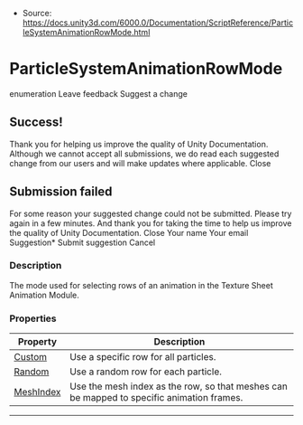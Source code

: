 * Source: https://docs.unity3d.com/6000.0/Documentation/ScriptReference/ParticleSystemAnimationRowMode.html

# ParticleSystemAnimationRowMode
enumeration
Leave feedback
Suggest a change
## Success!
Thank you for helping us improve the quality of Unity Documentation. Although we cannot accept all submissions, we do read each suggested change from our users and will make updates where applicable.
Close
## Submission failed
For some reason your suggested change could not be submitted. Please <a>try again</a> in a few minutes. And thank you for taking the time to help us improve the quality of Unity Documentation.
Close
Your name Your email Suggestion* Submit suggestion
Cancel
### Description
The mode used for selecting rows of an animation in the Texture Sheet Animation Module.
### Properties
Property | Description  
---|---  
[Custom](https://docs.unity3d.com/6000.0/Documentation/ScriptReference/ParticleSystemAnimationRowMode.Custom.html) | Use a specific row for all particles.  
[Random](https://docs.unity3d.com/6000.0/Documentation/ScriptReference/ParticleSystemAnimationRowMode.Random.html) | Use a random row for each particle.  
[MeshIndex](https://docs.unity3d.com/6000.0/Documentation/ScriptReference/ParticleSystemAnimationRowMode.MeshIndex.html) | Use the mesh index as the row, so that meshes can be mapped to specific animation frames.  
* * *
